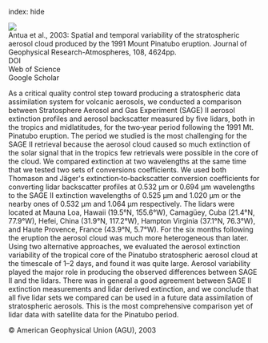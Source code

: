 index: hide

<div class="Citation">
    <div class="Citation-thumb CitationThumb-linked"  data-href="https://doi.org/10.1029/2003jd003722">
      <img src="https://static.claimspace.cloud/climate-study-static/refs/thumbs/8/Antua_et_al_2003-thumb.png" />
    </div>

  <div class="Citation-body">
    <div class="Citation-text">Antua et al., 2003: Spatial and temporal variability of the stratospheric aerosol cloud produced by the 1991 Mount Pinatubo eruption. <span class="Article-journal">Journal of Geophysical Research-Atmospheres, </span><span class="Article-volume">108, </span>4624pp.</div>
    <div class="Citation-links">
      <div class="CitationLink" data-href="https://doi.org/10.1029/2003jd003722">
        <div class="CitationLink-icon CitationLink-Doi"></div>
        <div class="CitationLink-text">DOI</div>
      </div>
      <div class="CitationLink" data-href="http://cel.webofknowledge.com/InboundService.do?customersID=atyponcel&smartRedirect=yes&mode=FullRecord&IsProductCode=Yes&product=CEL&Init=Yes&Func=Frame&action=retrieve&SrcApp=literatum&SrcAuth=atyponcel&SID=7CNc3cIRaBKjGbSujFM&UT=WOS:000186088200008">
        <div class="CitationLink-icon CitationLink-Isi"></div>
        <div class="CitationLink-text">Web of Science</div>
      </div>
      <div class="CitationLink" data-href="https://scholar.google.com/scholar?q=10.1029/2003jd003722">
        <div class="CitationLink-icon CitationLink-Scholar"></div>
        <div class="CitationLink-text">Google Scholar</div>
      </div>
    </div>
  </div>
</div>

As a critical quality control step toward producing a stratospheric data assimilation system for volcanic aerosols, we conducted a comparison between Stratosphere Aerosol and Gas Experiment (SAGE) II aerosol extinction profiles and aerosol backscatter measured by five lidars, both in the tropics and midlatitudes, for the two‐year period following the 1991 Mt. Pinatubo eruption. The period we studied is the most challenging for the SAGE II retrieval because the aerosol cloud caused so much extinction of the solar signal that in the tropics few retrievals were possible in the core of the cloud. We compared extinction at two wavelengths at the same time that we tested two sets of conversions coefficients. We used both Thomason and Jäger's extinction‐to‐backscatter conversion coefficients for converting lidar backscatter profiles at 0.532 μm or 0.694 μm wavelengths to the SAGE II extinction wavelengths of 0.525 μm and 1.020 μm or the nearby ones of 0.532 μm and 1.064 μm respectively. The lidars were located at Mauna Loa, Hawaii (19.5°N, 155.6°W), Camagüey, Cuba (21.4°N, 77.9°W), Hefei, China (31.9°N, 117.2°W), Hampton Virginia (37.1°N, 76.3°W), and Haute Provence, France (43.9°N, 5.7°W). For the six months following the eruption the aerosol cloud was much more heterogeneous than later. Using two alternative approaches, we evaluated the aerosol extinction variability of the tropical core of the Pinatubo stratospheric aerosol cloud at the timescale of 1–2 days, and found it was quite large. Aerosol variability played the major role in producing the observed differences between SAGE II and the lidars. There was in general a good agreement between SAGE II extinction measurements and lidar derived extinction, and we conclude that all five lidar sets we compared can be used in a future data assimilation of stratospheric aerosols. This is the most comprehensive comparison yet of lidar data with satellite data for the Pinatubo period.

<div class="Citation-copy">
&copy; American Geophysical Union (AGU), 2003
</div>